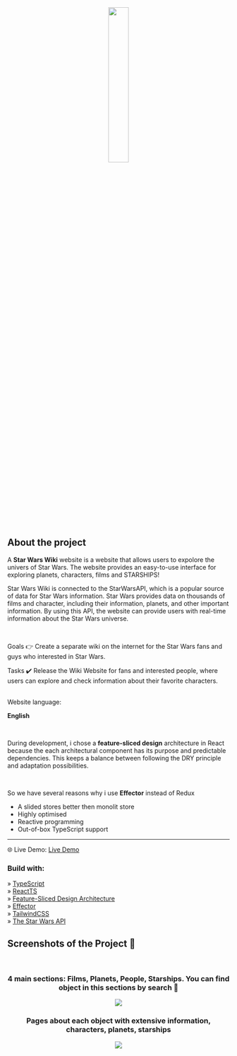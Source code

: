 <div align='center'><img style="width:30%" src='https://github.com/shoqqan/family-talk/assets/108088790/93e843bd-4932-427a-b57d-57c591e5441c'/></div>
<h2>About the project</h2>

  <p>A <b>Star Wars Wiki</b> website is a website that allows users to expolore the univers of Star Wars. The website provides an easy-to-use interface for exploring planets, characters, films and STARSHIPS!
  
  Star Wars Wiki is connected to the StarWarsAPI, which is a popular source of data for Star Wars information. Star Wars provides data on thousands of films and character, including their information, planets, and other important information. By using this API, the website can provide users with real-time information about the Star Wars universe.
  </p>

  <br>

Goals 👉 Create a separate wiki on the internet for the Star Wars fans and guys who interested in Star Wars.</p>
Tasks ✔️ Release the Wiki Website for fans and interested people, where users can explore and check information about their favorite characters.</p>
<br>
 Website language: </p>
<b>English</b> </p>
 <br>
<p>During development, i chose a <b>feature-sliced design</b> architecture in React because the each architectural component has its purpose and predictable dependencies.
This keeps a balance between following the DRY principle and adaptation possibilities.</p>
<br>
<p>So we have several reasons why i use <b>Effector</b> instead of Redux</p>
<ul>
  <li>A slided stores better then monolit store</li>
  <li>Highly optimised</li>
  <li>Reactive programming</li>
  <li>Out-of-box TypeScript support</li>
</ul>


<hr>
🌐 Live Demo: <a href='https://star-wars-wiki-rosy.vercel.app/'>Live Demo</a>

<h3>Build with:</h3>

»  <a href='https://www.typescriptlang.org/'>TypeScript</a> <br>
»  <a href='https://react.dev/'>ReactTS</a> <br>
»  <a href='https://feature-sliced.design/'>Feature-Sliced Design Architecture</a> <br>
»  <a href='https://effector.dev/'>Effector</a> <br>
»  <a href='https://tailwindcss.com/'>TailwindCSS</a> <br>
»  <a href='https://swapi.tech/'>The Star Wars API</a> <br>



<h2>Screenshots of the Project 📸</h2>
<br>
<h3 align='center'>4 main sections: Films, Planets, People, Starships. You can find object in this sections by search 🏬</h3>

<div align='center'>
<img src='https://github.com/shoqqan/findFilmKZ/assets/108088790/392165e7-c4b1-4d41-ab4e-719191438f0f'/>

</div>
<h3 align='center'>Pages about each object with extensive information, characters, planets, starships</h3>

<div align='center'>
<img src='https://github.com/shoqqan/findFilmKZ/assets/108088790/7ae457c3-84f2-4772-a212-47cfcf13ea57'/>

</div>
<br>



